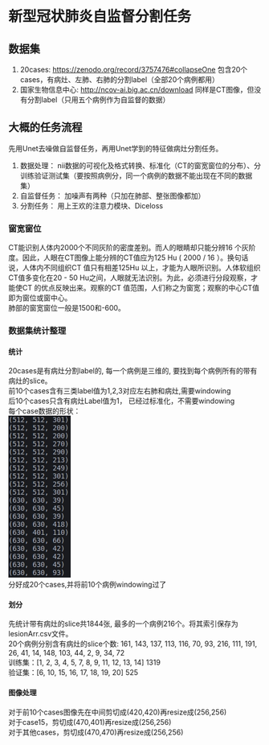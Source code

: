 # 新型冠状肺炎自监督分割任务

## 数据集
1. 20cases: https://zenodo.org/record/3757476#collapseOne 包含20个cases，有病灶、左肺、右肺的分割label（全部20个病例都用）
1. 国家生物信息中心: http://ncov-ai.big.ac.cn/download 同样是CT图像，但没有分割label（只用五个病例作为自监督的数据）

## 大概的任务流程
先用Unet去噪做自监督任务，再用Unet学到的特征做病灶分割任务。  
1. 数据处理： nii数据的可视化及格式转换、标准化（CT的窗宽窗位的分布）、分训练验证测试集（要按照病例分，同一个病例的数据不能出现在不同的数据集）
2. 自监督任务： 加噪声有两种（只加在肺部、整张图像都加）
3. 分割任务： 用上王欢的注意力模块、Diceloss

### 窗宽窗位
CT能识别人体内2000个不同灰阶的密度差别。而人的眼睛却只能分辨16 个灰阶度。因此，人眼在CT图像上能分辨的CT值应为125 Hu ( 2000 / 16 ）。换句话说，人体内不同组织CT 值只有相差125Hu 以上，才能为人眼所识别。人体软组织CT值多变化在20 - 50 Hu之间，人眼就无法识别。为此，必须进行分段观察，才能使CT 的优点反映出来。观察的CT 值范围，人们称之为窗宽；观察的中心CT值即为窗位或窗中心。  
肺部的窗宽窗位一般是1500和-600。

### 数据集统计整理
#### 统计
20cases是有病灶分割label的, 每一个病例是三维的, 要找到每个病例所有的带有病灶的slice。  
前10个cases含有三类label值为1,2,3对应左右肺和病灶,需要windowing  
后10个cases只含有病灶Label值为1， 已经过标准化，不需要windowing  
每个case数据的形状：  
![data_shape](img/shape.jpg)  
分好成20个cases,并将前10个病例windowing过了

#### 划分 
先统计带有病灶的slice共1844张, 最多的一个病例216个。将其索引保存为lesionArr.csv文件。  
20个病例分别含有病灶的slice个数: 161, 143, 137, 113, 116, 70, 93, 216, 111, 191, 26, 41, 14, 148, 103, 44, 2, 9, 34, 72  
训练集：[1, 2, 3, 4, 5, 7, 8, 9, 11, 12, 13, 14]  1319  
验证集：[6, 10, 15, 16, 17, 18, 19, 20]   525

#### 图像处理
对于前10个cases图像先在中间剪切成(420,420)再resize成(256,256)  
对于case15，剪切成(470,401)再resize成(256,256)  
对于其他cases，剪切成(470,470)再resize成(256,256)  



